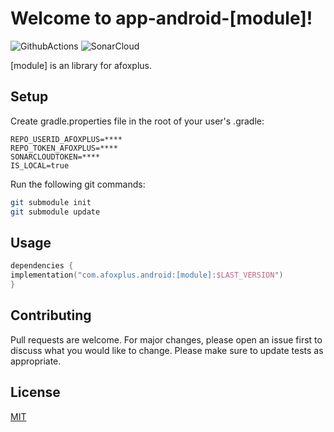 # Welcome to app-android-[module]!

![GithubActions](https://github.com/afoxplus/app-android-[module]/actions/workflows/android_publish.yml/badge.svg?branch=master) ![SonarCloud](https://sonarcloud.io/api/project_badges/measure?project=afoxplus-app-android-[module]&metric=alert_status)

[module] is an library for afoxplus.

## Setup

Create gradle.properties file in the root of your user's .gradle:

 ``` text 
 REPO_USERID_AFOXPLUS=****  
 REPO_TOKEN_AFOXPLUS=****  
 SONARCLOUDTOKEN=****   
 IS_LOCAL=true
 ```  

Run the following git commands:

```bash  
git submodule init
git submodule update
```  

## Usage

```kotlin  
dependencies {  
implementation("com.afoxplus.android:[module]:$LAST_VERSION")
}  
```  

## Contributing
Pull requests are welcome. For major changes, please open an issue first to discuss what you would like to change.
Please make sure to update tests as appropriate.

## License
[MIT](https://choosealicense.com/licenses/mit/)
